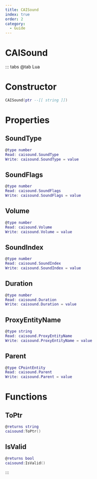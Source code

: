 ```yaml
---
title: CAISound
index: true
order: 2
category:
  - Guide
---
```


# CAISound

::: tabs
@tab Lua
# Constructor
```lua
CAISound(ptr --[[ string ]])
```
# Properties
## SoundType 
```lua
@type number
Read: caisound.SoundType
Write: caisound.SoundType = value
```
## SoundFlags 
```lua
@type number
Read: caisound.SoundFlags
Write: caisound.SoundFlags = value
```
## Volume 
```lua
@type number
Read: caisound.Volume
Write: caisound.Volume = value
```
## SoundIndex 
```lua
@type number
Read: caisound.SoundIndex
Write: caisound.SoundIndex = value
```
## Duration 
```lua
@type number
Read: caisound.Duration
Write: caisound.Duration = value
```
## ProxyEntityName 
```lua
@type string
Read: caisound.ProxyEntityName
Write: caisound.ProxyEntityName = value
```
## Parent 
```lua
@type CPointEntity
Read: caisound.Parent
Write: caisound.Parent = value
```
# Functions
## ToPtr
```lua
@returns string
caisound:ToPtr()
```
## IsValid
```lua
@returns bool
caisound:IsValid()
```

:::